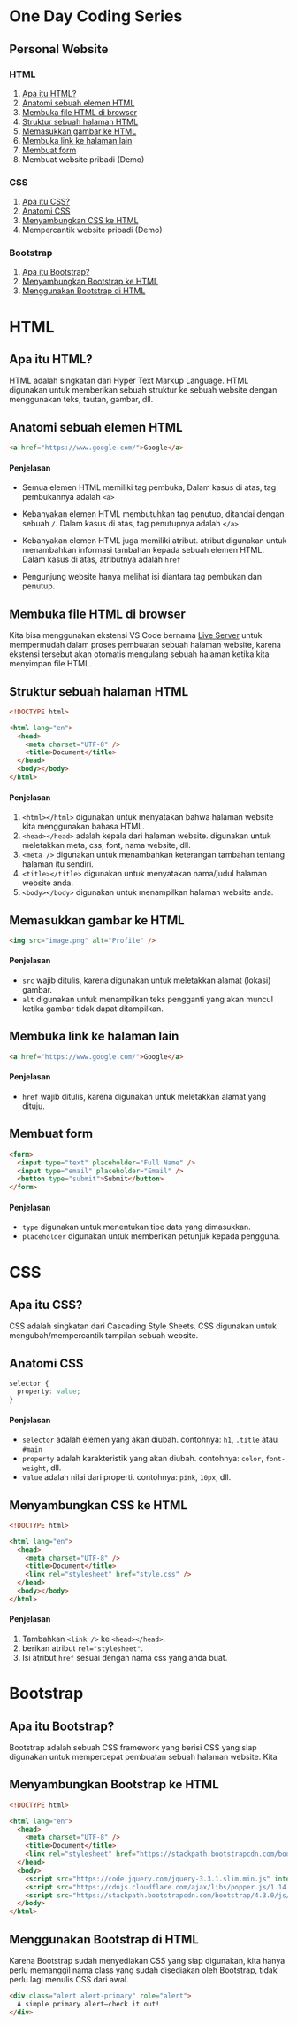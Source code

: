 # One Day Coding Series

## Personal Website

### HTML

1. [Apa itu HTML?](#html_1)
2. [Anatomi sebuah elemen HTML](#html_2)
3. [Membuka file HTML di browser](#html_3)
4. [Struktur sebuah halaman HTML](#html_4)
5. [Memasukkan gambar ke HTML](#html_5)
6. [Membuka link ke halaman lain](#html_6)
7. [Membuat form](#html_7)
8. Membuat website pribadi (Demo)

### CSS

1. [Apa itu CSS?](#css_1)
2. [Anatomi CSS](#css_2)
3. [Menyambungkan CSS ke HTML](#css_3)
4. Mempercantik website pribadi (Demo)

### Bootstrap

1. [Apa itu Bootstrap?](#bootstrap_1)
2. [Menyambungkan Bootstrap ke HTML](#bootstrap_2)
3. [Menggunakan Bootstrap di HTML](#bootstrap_3)

# HTML

<a name="html_1" />

## Apa itu HTML?

HTML adalah singkatan dari Hyper Text Markup Language. HTML digunakan untuk memberikan sebuah struktur ke sebuah website dengan menggunakan teks, tautan, gambar, dll.

<a name="html_2" />

## Anatomi sebuah elemen HTML

```html
<a href="https://www.google.com/">Google</a>
```

#### Penjelasan

- Semua elemen HTML memiliki tag pembuka, Dalam kasus di atas, tag pembukannya adalah `<a>`

- Kebanyakan elemen HTML membutuhkan tag penutup, ditandai dengan sebuah `/`. Dalam kasus di atas, tag penutupnya adalah `</a>`
- Kebanyakan elemen HTML juga memiliki atribut. atribut digunakan untuk menambahkan informasi tambahan kepada sebuah elemen HTML. Dalam kasus di atas, atributnya adalah `href`

- Pengunjung website hanya melihat isi diantara tag pembukan dan penutup.

<a name="html_3" />

## Membuka file HTML di browser

Kita bisa menggunakan ekstensi VS Code bernama [Live Server](https://marketplace.visualstudio.com/items?itemName=ritwickdey.LiveServer) untuk mempermudah dalam proses pembuatan sebuah halaman website, karena ekstensi tersebut akan otomatis mengulang sebuah halaman ketika kita menyimpan file HTML.

<a name="html_4" />

## Struktur sebuah halaman HTML

```html
<!DOCTYPE html>

<html lang="en">
  <head>
    <meta charset="UTF-8" />
    <title>Document</title>
  </head>
  <body></body>
</html>
```

#### Penjelasan

1.  `<html></html>` digunakan untuk menyatakan bahwa halaman website kita menggunakan bahasa HTML.
2.  `<head></head>` adalah kepala dari halaman website. digunakan untuk meletakkan meta, css, font, nama website, dll.
3.  `<meta />` digunakan untuk menambahkan keterangan tambahan tentang halaman itu sendiri.
4.  `<title></title>` digunakan untuk menyatakan nama/judul halaman website anda.
5.  `<body></body>` digunakan untuk menampilkan halaman website anda.

<a name="html_5" />

## Memasukkan gambar ke HTML

```html
<img src="image.png" alt="Profile" />
```

#### Penjelasan

- `src` wajib ditulis, karena digunakan untuk meletakkan alamat (lokasi) gambar.
- `alt` digunakan untuk menampilkan teks pengganti yang akan muncul ketika gambar tidak dapat ditampilkan.

<a name="html_6" />

## Membuka link ke halaman lain

```html
<a href="https://www.google.com/">Google</a>
```

#### Penjelasan

- `href` wajib ditulis, karena digunakan untuk meletakkan alamat yang dituju.


<a name="html_7" />

## Membuat form
```html
<form>
  <input type="text" placeholder="Full Name" />
  <input type="email" placeholder="Email" />
  <button type="submit">Submit</button>
</form>
```

#### Penjelasan
- `type` digunakan untuk menentukan tipe data yang dimasukkan.
- `placeholder` digunakan untuk memberikan petunjuk kepada pengguna.

# CSS

<a name="css_1" />

## Apa itu CSS?

CSS adalah singkatan dari Cascading Style Sheets. CSS digunakan untuk mengubah/mempercantik tampilan sebuah website.

<a name="css_2" />

## Anatomi CSS

```css
selector {
  property: value;
}
```

#### Penjelasan

- `selector` adalah elemen yang akan diubah. contohnya: `h1`, `.title` atau `#main`
- `property` adalah karakteristik yang akan diubah. contohnya: `color`, `font-weight`, dll.
- `value` adalah nilai dari properti. contohnya: `pink`, `10px`, dll.

<a name="css_3" />

## Menyambungkan CSS ke HTML

```html
<!DOCTYPE html>

<html lang="en">
  <head>
    <meta charset="UTF-8" />
    <title>Document</title>
    <link rel="stylesheet" href="style.css" />
  </head>
  <body></body>
</html>
```

#### Penjelasan

1. Tambahkan `<link />` ke `<head></head>`.
2. berikan atribut `rel="stylesheet"`.
3. Isi atribut `href` sesuai dengan nama css yang anda buat.

# Bootstrap

## Apa itu Bootstrap?

Bootstrap adalah sebuah CSS framework yang berisi CSS yang siap digunakan untuk mempercepat pembuatan sebuah halaman website. Kita

## Menyambungkan Bootstrap ke HTML

```html
<!DOCTYPE html>

<html lang="en">
  <head>
    <meta charset="UTF-8" />
    <title>Document</title>
    <link rel="stylesheet" href="https://stackpath.bootstrapcdn.com/bootstrap/4.3.0/css/bootstrap.min.css" integrity="sha384-PDle/QlgIONtM1aqA2Qemk5gPOE7wFq8+Em+G/hmo5Iq0CCmYZLv3fVRDJ4MMwEA" crossorigin="anonymous"/>
  </head>
  <body>
    <script src="https://code.jquery.com/jquery-3.3.1.slim.min.js" integrity="sha384-q8i/X+965DzO0rT7abK41JStQIAqVgRVzpbzo5smXKp4YfRvH+8abtTE1Pi6jizo" crossorigin="anonymous"></script>
    <script src="https://cdnjs.cloudflare.com/ajax/libs/popper.js/1.14.7/umd/popper.min.js" integrity="sha384-UO2eT0CpHqdSJQ6hJty5KVphtPhzWj9WO1clHTMGa3JDZwrnQq4sF86dIHNDz0W1" crossorigin="anonymous"></script>
    <script src="https://stackpath.bootstrapcdn.com/bootstrap/4.3.0/js/bootstrap.min.js" integrity="sha384-7aThvCh9TypR7fIc2HV4O/nFMVCBwyIUKL8XCtKE+8xgCgl/PQGuFsvShjr74PBp" crossorigin="anonymous"></script>
  </body>
</html>
```

## Menggunakan Bootstrap di HTML

Karena Bootstrap sudah menyediakan CSS yang siap digunakan, kita hanya perlu memanggil nama class yang sudah disediakan oleh Bootstrap, tidak perlu lagi menulis CSS dari awal.

```html
<div class="alert alert-primary" role="alert">
  A simple primary alert—check it out!
</div>
```
